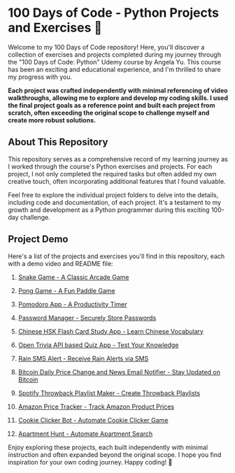 # 100 Days of Code - Python Projects and Exercises 🚀

Welcome to my 100 Days of Code repository! Here, you'll discover a collection of exercises and projects completed during my journey through the "100 Days of Code: Python" Udemy course by Angela Yu. This course has been an exciting and educational experience, and I'm thrilled to share my progress with you.

**Each project was crafted independently with minimal referencing of video walkthroughs, allowing me to explore and develop my coding skills. I used the final project goals as a reference point and built each project from scratch, often exceeding the original scope to challenge myself and create more robust solutions.**

## About This Repository

This repository serves as a comprehensive record of my learning journey as I worked through the course's Python exercises and projects. For each project, I not only completed the required tasks but often added my own creative touch, often incorporating additional features that I found valuable.

Feel free to explore the individual project folders to delve into the details, including code and documentation, of each project. It's a testament to my growth and development as a Python programmer during this exciting 100-day challenge.

## Project Demo

Here's a list of the projects and exercises you'll find in this repository, each with a demo video and README file:

1. [Snake Game - A Classic Arcade Game](https://github.com/JessieChiu1/Angela_Yu_Python/tree/main/Day20_21_SnakeGame)

2. [Pong Game - A Fun Paddle Game](https://github.com/JessieChiu1/Angela_Yu_Python/tree/main/Day22_Pong)

3. [Pomodoro App - A Productivity Timer](https://github.com/JessieChiu1/Angela_Yu_Python/tree/main/Day28_PomodoroApp)

4. [Password Manager - Securely Store Passwords](https://github.com/JessieChiu1/Angela_Yu_Python/tree/main/Day29_PasswordManager)

5. [Chinese HSK Flash Card Study App - Learn Chinese Vocabulary](https://github.com/JessieChiu1/Angela_Yu_Python/tree/main/Day31_FlashCardApp)

6. [Open Trivia API based Quiz App - Test Your Knowledge](https://github.com/JessieChiu1/Angela_Yu_Python/tree/main/Day34_GUIQuizApp)

7. [Rain SMS Alert - Receive Rain Alerts via SMS](https://github.com/JessieChiu1/Angela_Yu_Python/tree/main/Day35_RainAlertSMS)

8. [Bitcoin Daily Price Change and News Email Notifier - Stay Updated on Bitcoin](https://github.com/JessieChiu1/Angela_Yu_Python/tree/main/Day36_StockTradingNewsAlert)

9. [Spotify Throwback Playlist Maker - Create Throwback Playlists](https://github.com/JessieChiu1/Angela_Yu_Python/tree/main/Day46_SpotifyThrowbackPlaylist)

10. [Amazon Price Tracker - Track Amazon Product Prices](https://github.com/JessieChiu1/Angela_Yu_Python/tree/main/Day47_AmazonPriceTracker)

11. [Cookie Clicker Bot - Automate Cookie Clicker Game](https://github.com/JessieChiu1/Angela_Yu_Python/tree/main/Day48_CookieClickerBot)

12. [Apartment Hunt - Automate Apartment Search](https://github.com/JessieChiu1/Angela_Yu_Python/tree/main/Day53_ApartmentHunt)

Enjoy exploring these projects, each built independently with minimal instruction and often expanded beyond the original scope. I hope you find inspiration for your own coding journey. Happy coding! 🎉
